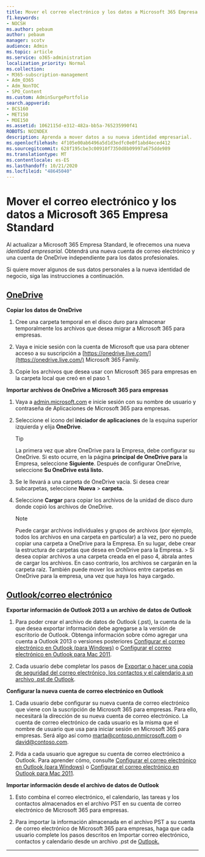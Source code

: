```yaml
---
title: Mover el correo electrónico y los datos a Microsoft 365 Empresa Standard
f1.keywords:
- NOCSH
ms.author: pebaum
author: pebaum
manager: scotv
audience: Admin
ms.topic: article
ms.service: o365-administration
localization_priority: Normal
ms.collection:
- M365-subscription-management
- Adm_O365
- Adm_NonTOC
- SPO_Content
ms.custom: AdminSurgePortfolio
search.appverid:
- BCS160
- MET150
- MOE150
ms.assetid: 1062115d-e312-482a-bb5a-765235990f41
ROBOTS: NOINDEX
description: Aprenda a mover datos a su nueva identidad empresarial.
ms.openlocfilehash: 4f105e00ab6496a5d1d3edfc0e0f1abd4eced412
ms.sourcegitcommit: 628f195cbe3c00910f7350d8b09997a675dde989
ms.translationtype: MT
ms.contentlocale: es-ES
ms.lasthandoff: 10/21/2020
ms.locfileid: "48645040"
---
```

# <a name="move-email-and-data-to-microsoft-365-business-standard"></a>Mover el correo electrónico y los datos a Microsoft 365 Empresa Standard

Al actualizar a Microsoft 365 Empresa Standard, le ofrecemos una nueva *identidad empresarial.* Obtendrá una nueva cuenta de correo electrónico y una cuenta de OneDrive independiente para los datos profesionales. 
  
Si quiere mover algunos de sus datos personales a la nueva identidad de negocio, siga las instrucciones a continuación.
  
## <a name="onedrive"></a>[OneDrive](#tab/OneDrive)
  
 **Copiar los datos de OneDrive**
1. Cree una carpeta temporal en el disco duro para almacenar temporalmente los archivos que desea migrar a Microsoft 365 para empresas.
    
2. Vaya e inicie sesión con la cuenta de Microsoft que usa para obtener acceso a su suscripción a [https://onedrive.live.com/](https://onedrive.live.com/) Microsoft 365 Family. 
    
3. Copie los archivos que desea usar con Microsoft 365 para empresas en la carpeta local que creó en el paso 1.
    
 **Importar archivos de OneDrive a Microsoft 365 para empresas**
1. Vaya a [admin.microsoft.com](https://go.microsoft.com/fwlink/?LinkId=816877) e inicie sesión con su nombre de usuario y contraseña de Aplicaciones de Microsoft 365 para empresas. 
    
2. Seleccione el icono del **iniciador de aplicaciones** de la esquina superior izquierda y elija **OneDrive**.
  
    > [!TIP]
    > La primera vez que abre OneDrive para la Empresa, debe configurar su OneDrive. Si esto ocurre, en la página **principal de OneDrive para** la Empresa, seleccione **Siguiente**. Después de configurar OneDrive, seleccione **Su OneDrive está listo.** 
  
3. Se le llevará a una carpeta de OneDrive vacía. Si desea crear subcarpetas, seleccione **Nueva** \> **carpeta.**

4. Seleccione **Cargar** para copiar los archivos de la unidad de disco duro donde copió los archivos de OneDrive. 
  
    > [!NOTE]
    >  Puede cargar archivos individuales y grupos de archivos (por ejemplo, todos los archivos en una carpeta en particular) a la vez, pero no puede copiar una carpeta a OneDrive para la Empresa. En su lugar, debe crear la estructura de carpetas que desea en OneDrive para la Empresa. >  Si desea copiar archivos a una carpeta creada en el paso 4, ábrala antes de cargar los archivos. En caso contrario, los archivos se cargarán en la carpeta raíz. También puede mover los archivos entre carpetas en OneDrive para la empresa, una vez que haya los haya cargado. 
  
## <a name="outlookemail"></a>[Outlook/correo electrónico](#tab/Outlook)
  
 **Exportar información de Outlook 2013 a un archivo de datos de Outlook**
1. Para poder crear el archivo de datos de Outlook (.pst), la cuenta de la que desea exportar información debe agregarse a la versión de escritorio de Outlook. Obtenga información sobre cómo agregar una cuenta a Outlook 2013 o versiones posteriores [Configurar el correo electrónico en Outlook (para Windows)](https://support.microsoft.com/office/6e27792a-9267-4aa4-8bb6-c84ef146101b) o [Configurar el correo electrónico en Outlook para Mac 2011](https://support.microsoft.com/office/de372dc4-9648-4044-a76c-e8a60e178d54).
    
2. Cada usuario debe completar los pasos de [Exportar o hacer una copia de seguridad del correo electrónico, los contactos y el calendario a un archivo .pst de Outlook](https://support.microsoft.com/office/14252b52-3075-4e9b-be4e-ff9ef1068f91).
    
 **Configurar la nueva cuenta de correo electrónico en Outlook**
1. Cada usuario debe configurar su nueva cuenta de correo electrónico que viene con la suscripción de Microsoft 365 para empresas. Para ello, necesitará la dirección de su nueva cuenta de correo electrónico. La cuenta de correo electrónico de cada usuario es la misma que el nombre de usuario que usa para iniciar sesión en Microsoft 365 para empresas. Será algo así como marta@contoso.onmicrosoft.com o david@contoso.com.
    
2. Pida a cada usuario que agregue su cuenta de correo electrónico a Outlook. Para aprender cómo, consulte [Configurar el correo electrónico en Outlook (para Windows)](https://support.microsoft.com/office/6e27792a-9267-4aa4-8bb6-c84ef146101b) o [Configurar el correo electrónico en Outlook para Mac 2011](https://support.microsoft.com/office/de372dc4-9648-4044-a76c-e8a60e178d54).
    
 **Importar información desde el archivo de datos de Outlook**
1. Esto combina el correo electrónico, el calendario, las tareas y los contactos almacenados en el archivo PST en su cuenta de correo electrónico de Microsoft 365 para empresas.
    
2. Para importar la información almacenada en el archivo PST a su cuenta de correo electrónico de Microsoft 365 para empresas, haga que cada usuario complete los pasos descritos en Importar correo electrónico, contactos y calendario desde un archivo .pst de [Outlook.](https://support.microsoft.com/office/431a8e9a-f99f-4d5f-ae48-ded54b3440ac)
    
---


